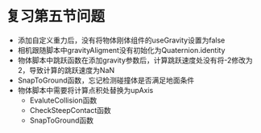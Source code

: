 # 复习第五节问题

* 添加自定义重力后，没有将物体刚体组件的useGravity设置为false
* 相机跟随脚本中gravityAligment没有初始化为Quaternion.identity
* 物体脚本中跳跃函数在添加gravity参数后，计算跳跃速度处没有将-2修改为2，导致计算的跳跃速度为NaN
* SnapToGround函数，忘记检测碰撞体是否满足地面条件
* 物体脚本中需要将计算点积处替换为upAxis
  * EvaluteCollision函数
  * CheckSteepContact函数
  * SnapToGround函数